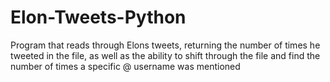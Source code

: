 # Elon-Tweets-Python

Program that reads through Elons tweets, returning the number of times he tweeted in the file, as well as the ability to shift through the file and find the number of times a 
specific @ username was mentioned
